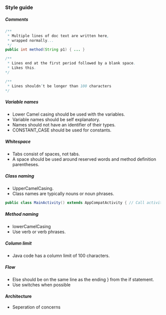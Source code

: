 ### Style guide

##### Comments

``` java
/**
 * Multiple lines of doc text are written here,
 * wrapped normally...
 */
public int method(String p1) { ... }
```

``` java
/**
 * Lines end at the first period followed by a blank space.
 * Likes this.
*/
```

``` java
/**
 * Lines shouldn’t be longer than 100 characters
*/
``` 

##### Variable names
 - Lower Camel casing should be used with the variables.
 - Variable names should be self explanatory.
 - Names should not have an identifier of their types.
 - CONSTANT_CASE should be used for constants.

##### Whitespace
 - Tabs consist of spaces, not tabs. 
 - A space should be used around reserved words and method definition parentheses.

##### Class naming
 - UpperCamelCasing.
 - Class names are typically nouns or noun phrases. 

``` java
public class MainActivity() extends AppCompatActivity { // Call activities Activity 
```

##### Method naming
 - lowerCamelCasing
 - Use verb or verb phrases.

##### Column limit
 - Java code has a column limit of 100 characters. 

##### Flow
 - Else should be on the same line as the ending } from the if statement.
 - Use switches when possible

#### Architecture
 - Seperation of concerns
